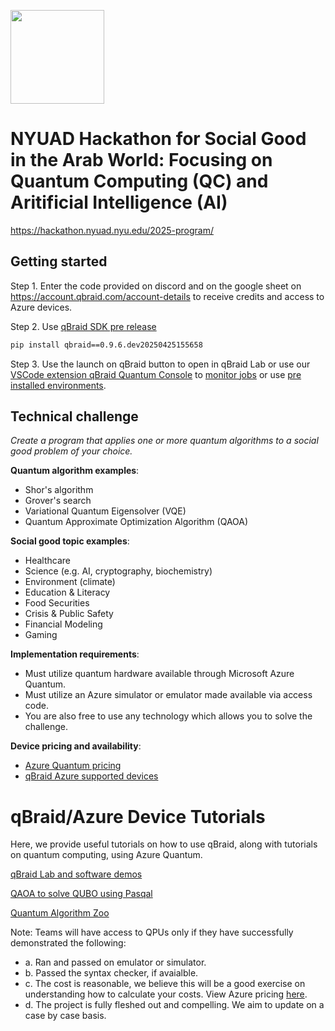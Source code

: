 [<img src="https://qbraid-static.s3.amazonaws.com/logos/Launch_on_qBraid_white.png" width="150">](https://account.qbraid.com?gitHubUrl=https://github.com/qBraid/NYUAD-2025.git)

# NYUAD Hackathon for Social Good in the Arab World: Focusing on Quantum Computing (QC) and Aritificial Intelligence (AI)

https://hackathon.nyuad.nyu.edu/2025-program/

## Getting started
Step 1. Enter the code provided on discord and on the google sheet on https://account.qbraid.com/account-details to receive credits and access to Azure devices.

Step 2. Use [qBraid SDK pre release](https://pypi.org/project/qbraid/0.9.6.dev20250425155658/)

```bash
pip install qbraid==0.9.6.dev20250425155658
```

Step 3. Use the launch on qBraid button to open in qBraid Lab or use our [VSCode extension qBraid Quantum Console](https://marketplace.visualstudio.com/items?itemName=qBraid.quantum-console) to [monitor jobs](https://docs.qbraid.com/lab/user-guide/quantum-jobs) or use [pre installed environments](https://docs.qbraid.com/lab/user-guide/environments).


## Technical challenge

_Create a program that applies one or more quantum algorithms to a social good
problem of your choice._


**Quantum algorithm examples**:

- Shor's algorithm
- Grover's search
- Variational Quantum Eigensolver (VQE)
- Quantum Approximate Optimization Algorithm (QAOA)

**Social good topic examples**:

- Healthcare
- Science (e.g. AI, cryptography, biochemistry)
- Environment (climate)
- Education & Literacy
- Food Securities
- Crisis & Public Safety
- Financial Modeling
- Gaming

**Implementation requirements**:

- Must utilize quantum hardware available through Microsoft Azure
  Quantum.
- Must utilize an Azure simulator or emulator made available via access code.
- You are also free to use any technology which allows you to solve the
  challenge.

**Device pricing and availability**:

- [Azure Quantum pricing](https://azure.microsoft.com/en-us/pricing/details/azure-quantum/)
- [qBraid Azure supported devices](https://docs.qbraid.com/home/pricing#quantum-computers-on-demand)

# qBraid/Azure Device Tutorials

Here, we provide useful tutorials on how to use qBraid, along with tutorials
on quantum computing, using Azure Quantum.

[qBraid Lab and software demos](https://github.com/qbraid/qbraid-lab-demo)

[QAOA to solve QUBO using Pasqal](https://github.com/pasqal-io/Pulser/blob/develop/tutorials/applications/QAOA%20and%20QAA%20to%20solve%20a%20QUBO%20problem.ipynb)

[Quantum Algorithm Zoo](https://quantumalgorithmzoo.org/)

Note: Teams will have access to QPUs only if they have successfully demonstrated the following:
- a. Ran and passed on emulator or simulator.
- b. Passed the syntax checker, if avaialble.
- c. The cost is reasonable, we believe this will be a good exercise on understanding how to calculate your costs. View Azure pricing [here](https://learn.microsoft.com/en-us/azure/quantum/pricing?tabs=tabid-paygo%2Ctabid-paygoPasqal%2Ctabid-H2).
- d. The project is fully fleshed out and compelling. We aim to update on a case by case basis. 
